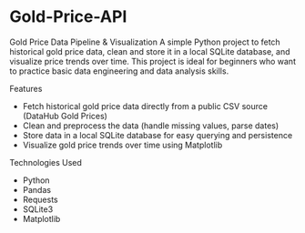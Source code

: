 # Gold-Price-API

Gold Price Data Pipeline & Visualization
  A simple Python project to fetch historical gold price data, clean and store it in a local SQLite database, and visualize price trends over time. This project is ideal for beginners who want to practice basic data engineering and data analysis skills.

Features
- Fetch historical gold price data directly from a public CSV source (DataHub Gold Prices)
- Clean and preprocess the data (handle missing values, parse dates)
- Store data in a local SQLite database for easy querying and persistence
- Visualize gold price trends over time using Matplotlib

Technologies Used
- Python
- Pandas
- Requests
- SQLite3
- Matplotlib
